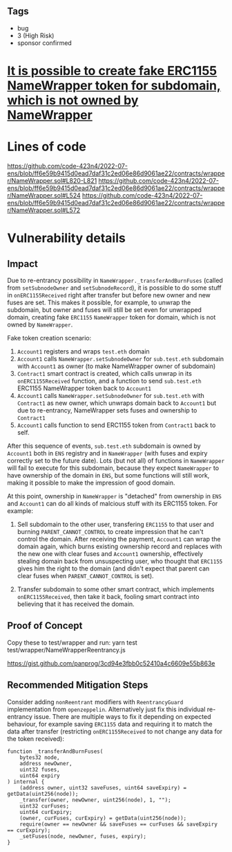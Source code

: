 ## Tags

- bug
- 3 (High Risk)
- sponsor confirmed

# [It is possible to create fake ERC1155 NameWrapper token for subdomain, which is not owned by NameWrapper](https://github.com/code-423n4/2022-07-ens-findings/issues/84) 

# Lines of code

https://github.com/code-423n4/2022-07-ens/blob/ff6e59b9415d0ead7daf31c2ed06e86d9061ae22/contracts/wrapper/NameWrapper.sol#L820-L821
https://github.com/code-423n4/2022-07-ens/blob/ff6e59b9415d0ead7daf31c2ed06e86d9061ae22/contracts/wrapper/NameWrapper.sol#L524
https://github.com/code-423n4/2022-07-ens/blob/ff6e59b9415d0ead7daf31c2ed06e86d9061ae22/contracts/wrapper/NameWrapper.sol#L572


# Vulnerability details

## Impact

Due to re-entrancy possibility in `NameWrapper._transferAndBurnFuses` (called from `setSubnodeOwner` and `setSubnodeRecord`), it is possible to do some stuff in `onERC1155Received` right after transfer but before new owner and new fuses are set. This makes it possible, for example, to unwrap the subdomain, but owner and fuses will still be set even for unwrapped domain, creating fake `ERC1155` `NameWrapper` token for domain, which is not owned by `NameWrapper`.

Fake token creation scenario:

1. `Account1` registers and wraps `test.eth` domain
2. `Account1` calls `NameWrapper.setSubnodeOwner` for `sub.test.eth` subdomain with `Account1` as owner (to make NameWrapper owner of subdomain)
3. `Contract1` smart contract is created, which calls unwrap in its `onERC1155Received` function, and a function to send `sub.test.eth` ERC1155 NameWrapper token back to `Account1`
4. `Account1` calls `NameWrapper.setSubnodeOwner` for `sub.test.eth` with `Contract1` as new owner, which unwraps domain back to `Account1` but due to re-entrancy, NameWrapper sets fuses and ownership to `Contract1`
5. `Account1` calls function to send ERC1155 token from `Contract1` back to self.

After this sequence of events, `sub.test.eth` subdomain is owned by `Account1` both in `ENS` registry and in `NameWrapper` (with fuses and expiry correctly set to the future date). Lots (but not all) of functions in `NameWrapper` will fail to execute for this subdomain, because they expect `NameWrapper` to have ownership of the domain in `ENS`, but some functions will still work, making it possible to make the impression of good domain.

At this point, ownership in `NameWrapper` is "detached" from ownership in `ENS` and `Account1` can do all kinds of malcious stuff with its ERC1155 token. For example:

1. Sell subdomain to the other user, transfering `ERC1155` to that user and burning `PARENT_CANNOT_CONTROL` to create impression that he can't control the domain. After receiving the payment, `Account1` can wrap the domain again, which burns existing ownership record and replaces with the new one with clear fuses and `Account1` ownership, effectively stealing domain back from unsuspecting user, who thought that `ERC1155` gives him the right to the domain (and didn't expect that parent can clear fuses when `PARENT_CANNOT_CONTROL` is set).

2. Transfer subdomain to some other smart contract, which implements `onERC1155Received`, then take it back, fooling smart contract into believing that it has received the domain.


## Proof of Concept

Copy these to test/wrapper and run:
yarn test test/wrapper/NameWrapperReentrancy.js

https://gist.github.com/panprog/3cd94e3fbb0c52410a4c6609e55b863e


## Recommended Mitigation Steps

Consider adding `nonReentrant` modifiers with `ReentrancyGuard` implementation from `openzeppelin`. Alternatively just fix this individual re-entrancy issue. There are multiple ways to fix it depending on expected behaviour, for example saving `ERC1155` data and requiring it to match the data after transfer (restricting `onERC1155Received` to not change any data for the token received):

    function _transferAndBurnFuses(
        bytes32 node,
        address newOwner,
        uint32 fuses,
        uint64 expiry
    ) internal {
        (address owner, uint32 saveFuses, uint64 saveExpiry) = getData(uint256(node));
        _transfer(owner, newOwner, uint256(node), 1, "");
        uint32 curFuses;
        uint64 curExpiry;
        (owner, curFuses, curExpiry) = getData(uint256(node));
        require(owner == newOwner && saveFuses == curFuses && saveExpiry == curExpiry);
        _setFuses(node, newOwner, fuses, expiry);
    }


